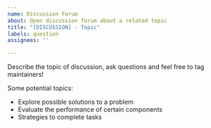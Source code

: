 ```yaml
---
name: Discussion Forum
about: Open discussion forum about a related topic
title: "[DISCUSSION] - Topic"
labels: question
assignees: ''

---
```


Describe the topic of discussion, ask questions and feel free to tag maintainers! 

Some potential topics:

* Explore possible solutions to a problem
* Evaluate the performance of certain components
* Strategies to complete tasks

